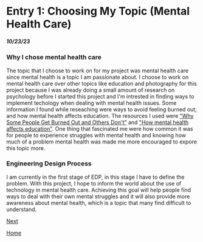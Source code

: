 # Entry 1: Choosing My Topic (Mental Health Care)
##### 10/23/23

### Why I chose mental health care
The topic that I choose to work on for my project was mental health care since mental health is a topic I am passionate about. I choose to work on mental health care over other topics like education and photography for this project because I was already doing a small amount of research on psychology before I started this project and I'm intrested in finding ways to implement techology when dealing with mental health issues. Some information I found while reseaching were ways to avoid feeling burned out, and how mental health affects education. The resources I used were ["Why Some People Get Burned Out and Others Don't"](https://hbr.org/2016/11/why-some-people-get-burned-out-and-others-dont) and ["How mental health affects education"](https://shawmind.org/how-mental-health-affects-education/). One thing that fascinated me were how common it was for people to experience struggles with mental health and knowing how much of a problem mental health was made me more encouraged to expore this topic more.

### Engineering Design Process
I am currently in the first stage of EDP, in this stage I have to define the problem. With this project, I hope to inform the world about the use of technology in mental health care. Achieving this goal will help people find ways to deal with their own mental struggles and it will also provide more awareness about mental health, which is a topic that many find difficult to understand.    

[Next](entry02.md)

[Home](../README.md)
